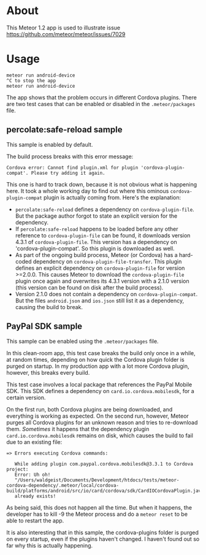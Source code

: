 # About

This Meteor 1.2 app is used to illustrate issue <https://github.com/meteor/meteor/issues/7029>

# Usage

```
meteor run android-device
^C to stop the app
meteor run android-device
```

The app shows that the problem occurs in different Cordova plugins. There are two test cases that can be enabled or disabled in the `.meteor/packages` file.

## percolate:safe-reload sample

This sample is enabled by default.

The build process breaks with this error message:

```
Cordova error: Cannot find plugin.xml for plugin 'cordova-plugin-compat'. Please try adding it again.
```

This one is hard to track down, because it is not obvious what is happening here. It took a whole working day to find out where this ominous `cordova-plugin-compat` plugin is actually coming from. Here's the explanation:

- `percolate:safe-reload` defines a dependency on `cordova-plugin-file`. But the package author forgot to state an explicit version for the dependency.
- If `percolate:safe-reload` happens to be loaded before any other reference to `cordova-plugin-file` can be found, it downloads version 4.3.1 of `cordova-plugin-file`. This version has a dependency on 'cordova-plugin-compat'. So this plugin is downloaded as well.
- As part of the ongoing build process, Meteor (or Cordova) has a hard-coded dependency on `cordova-plugin-file-transfer`. This plugin defines an explicit dependency on `cordova-plugin-file` for version >=2.0.0\. This causes Meteor to download the `cordova-plugin-file` plugin once again and overwrites its 4.3.1 version with a 2.1.0 version (this version can be found on disk after the build process).
- Version 2.1.0 does not contain a dependency on `cordova-plugin-compat`. But the files `android.json` and `ios.json` still list it as a dependency, causing the build to break.

## PayPal SDK sample

This sample can be enabled using the `.meteor/packages` file.

In this clean-room app, this test case breaks the build only once in a while, at random times, depending on how quick the Cordova plugin folder is purged on startup. In my production app with a lot more Cordova plugin, however, this breaks every build.

This test case involves a local package that references the PayPal Mobile SDK. This SDK defines a dependency on `card.io.cordova.mobilesdk`, for a certain version.

On the first run, both Cordova plugins are being downloaded, and everything is working as expected. On the second run, however, Meteor purges all Cordova plugins for an unknown reason and tries to re-download them. _Sometimes_ it happens that the dependency plugin `card.io.cordova.mobilesdk` remains on disk, which causes the build to fail due to an existing file:

```
=> Errors executing Cordova commands:                                              

   While adding plugin com.paypal.cordova.mobilesdk@3.3.1 to Cordova project:      
   Error: Uh oh!                                                                   
   "/Users/waldgeist/Documents/Development/htdocs/tests/meteor-cordova-dependency/.meteor/local/cordova-build/platforms/android/src/io/card/cordova/sdk/CardIOCordovaPlugin.java"
   already exists!
```

As being said, this does not happen all the time. But when it happens, the developer has to kill -9 the Meteor process and do a `meteor reset` to be able to restart the app.

It is also interesting that in this sample, the cordova-plugins folder is purged on every startup, even if the plugins haven't changed. I haven't found out so far why this is actually happening.
